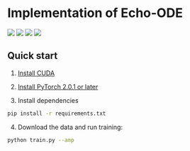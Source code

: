# Implementation of Echo-ODE
<a href="#"><img src="https://img.shields.io/github/actions/workflow/status/milesial/PyTorch-UNet/main.yml?logo=github&style=for-the-badge" /></a>
<a href="https://hub.docker.com/r/milesial/unet"><img src="https://img.shields.io/badge/docker%20image-available-blue?logo=Docker&style=for-the-badge" /></a>
<a href="https://pytorch.org/"><img src="https://img.shields.io/badge/PyTorch-v1.13+-red.svg?logo=PyTorch&style=for-the-badge" /></a>
<a href="#"><img src="https://img.shields.io/badge/python-v3.6+-blue.svg?logo=python&style=for-the-badge" /></a>

## Quick start

1. [Install CUDA](https://developer.nvidia.com/cuda-downloads)

2. [Install PyTorch 2.0.1 or later](https://pytorch.org/get-started/locally/)

3. Install dependencies
```bash
pip install -r requirements.txt
```

4. Download the data and run training:
```bash
python train.py --amp
```
